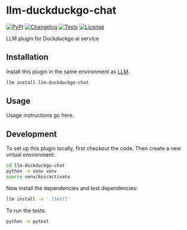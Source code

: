# llm-duckduckgo-chat

[![PyPI](https://img.shields.io/pypi/v/llm-duckduckgo-chat.svg)](https://pypi.org/project/llm-duckduckgo-chat/)
[![Changelog](https://img.shields.io/github/v/release/sukhbinder/llm-duckduckgo-chat?include_prereleases&label=changelog)](https://github.com/sukhbinder/llm-duckduckgo-chat/releases)
[![Tests](https://github.com/sukhbinder/llm-duckduckgo-chat/actions/workflows/test.yml/badge.svg)](https://github.com/sukhbinder/llm-duckduckgo-chat/actions/workflows/test.yml)
[![License](https://img.shields.io/badge/license-Apache%202.0-blue.svg)](https://github.com/sukhbinder/llm-duckduckgo-chat/blob/main/LICENSE)

LLM plugin for Duckduckgo ai service


## Installation

Install this plugin in the same environment as [LLM](https://llm.datasette.io/).
```bash
llm install llm-duckduckgo-chat
```
## Usage

Usage instructions go here.

## Development

To set up this plugin locally, first checkout the code. Then create a new virtual environment:
```bash
cd llm-duckduckgo-chat
python -m venv venv
source venv/bin/activate
```
Now install the dependencies and test dependencies:
```bash
llm install -e '.[test]'
```
To run the tests:
```bash
python -m pytest
```
